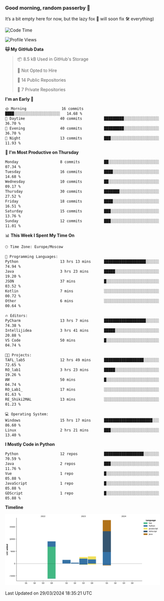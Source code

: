 ### Good morning, random passerby 👋

It’s a bit empty here for now, but the lazy fox 🦊 will soon fix 🛠️ everything)


<!--
**FeryaFox/FeryaFox** is a ✨ _special_ ✨ repository because its `README.md` (this file) appears on your GitHub profile.

Here are some ideas to get you started:

- 🔭 I’m currently working on ...
- 🌱 I’m currently learning ...
- 👯 I’m looking to collaborate on ...
- 🤔 I’m looking for help with ...
- 💬 Ask me about ...
- 📫 How to reach me: ...
- 😄 Pronouns: ...
- ⚡ Fun fact: ...
-->

<!--START_SECTION:waka-->
![Code Time](http://img.shields.io/badge/Code%20Time-87%20hrs%2020%20mins-blue)

![Profile Views](http://img.shields.io/badge/Profile%20Views-0-blue)

**🐱 My GitHub Data** 

> 📦 8.5 kB Used in GitHub's Storage 
 > 
> 🚫 Not Opted to Hire
 > 
> 📜 14 Public Repositories 
 > 
> 🔑 7 Private Repositories 
 > 
**I'm an Early 🐤** 

```text
🌞 Morning                16 commits          ████░░░░░░░░░░░░░░░░░░░░░   14.68 % 
🌆 Daytime                40 commits          █████████░░░░░░░░░░░░░░░░   36.70 % 
🌃 Evening                40 commits          █████████░░░░░░░░░░░░░░░░   36.70 % 
🌙 Night                  13 commits          ███░░░░░░░░░░░░░░░░░░░░░░   11.93 % 
```
📅 **I'm Most Productive on Thursday** 

```text
Monday                   8 commits           ██░░░░░░░░░░░░░░░░░░░░░░░   07.34 % 
Tuesday                  16 commits          ████░░░░░░░░░░░░░░░░░░░░░   14.68 % 
Wednesday                10 commits          ██░░░░░░░░░░░░░░░░░░░░░░░   09.17 % 
Thursday                 30 commits          ███████░░░░░░░░░░░░░░░░░░   27.52 % 
Friday                   18 commits          ████░░░░░░░░░░░░░░░░░░░░░   16.51 % 
Saturday                 15 commits          ███░░░░░░░░░░░░░░░░░░░░░░   13.76 % 
Sunday                   12 commits          ███░░░░░░░░░░░░░░░░░░░░░░   11.01 % 
```


📊 **This Week I Spent My Time On** 

```text
🕑︎ Time Zone: Europe/Moscow

💬 Programming Languages: 
Python                   13 hrs 13 mins      ███████████████████░░░░░░   74.94 % 
Java                     3 hrs 23 mins       █████░░░░░░░░░░░░░░░░░░░░   19.20 % 
JSON                     37 mins             █░░░░░░░░░░░░░░░░░░░░░░░░   03.52 % 
Kotlin                   7 mins              ░░░░░░░░░░░░░░░░░░░░░░░░░   00.72 % 
Other                    6 mins              ░░░░░░░░░░░░░░░░░░░░░░░░░   00.64 % 

🔥 Editors: 
PyCharm                  13 hrs 7 mins       ███████████████████░░░░░░   74.38 % 
Intellijidea             3 hrs 41 mins       █████░░░░░░░░░░░░░░░░░░░░   20.88 % 
VS Code                  50 mins             █░░░░░░░░░░░░░░░░░░░░░░░░   04.74 % 

🐱‍💻 Projects: 
TAFL_lab5                12 hrs 49 mins      ██████████████████░░░░░░░   72.65 % 
RO_lab1                  3 hrs 23 mins       █████░░░░░░░░░░░░░░░░░░░░   19.26 % 
ИИ                       50 mins             █░░░░░░░░░░░░░░░░░░░░░░░░   04.74 % 
RO_Lab1_                 17 mins             ░░░░░░░░░░░░░░░░░░░░░░░░░   01.63 % 
RE_Shiki2MAL             13 mins             ░░░░░░░░░░░░░░░░░░░░░░░░░   01.23 % 

💻 Operating System: 
Windows                  15 hrs 17 mins      ██████████████████████░░░   86.60 % 
Linux                    2 hrs 21 mins       ███░░░░░░░░░░░░░░░░░░░░░░   13.40 % 
```

**I Mostly Code in Python** 

```text
Python                   12 repos            ██████████████████░░░░░░░   70.59 % 
Java                     2 repos             ███░░░░░░░░░░░░░░░░░░░░░░   11.76 % 
Vue                      1 repo              █░░░░░░░░░░░░░░░░░░░░░░░░   05.88 % 
JavaScript               1 repo              █░░░░░░░░░░░░░░░░░░░░░░░░   05.88 % 
GDScript                 1 repo              █░░░░░░░░░░░░░░░░░░░░░░░░   05.88 % 
```



**Timeline**

![Lines of Code chart](https://raw.githubusercontent.com/FeryaFox/FeryaFox/master/assets/bar_graph.png)


 Last Updated on 29/03/2024 18:35:21 UTC
<!--END_SECTION:waka-->
